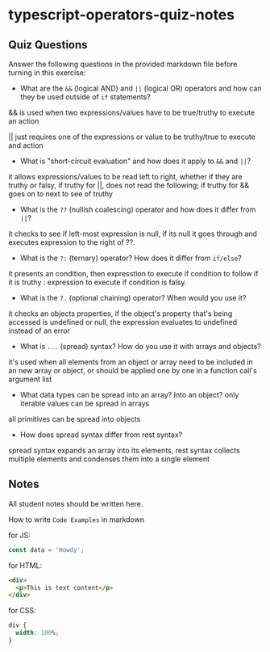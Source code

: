 # typescript-operators-quiz-notes

## Quiz Questions

Answer the following questions in the provided markdown file before turning in this exercise:

- What are the `&&` (logical AND) and `||` (logical OR) operators and how can they be used outside of `if` statements?

&& is used when two expressions/values have to be true/truthy to execute an action

|| just requires one of the expressions or value to be truthy/true to execute and action

- What is "short-circuit evaluation" and how does it apply to `&&` and `||`?

it allows expressions/values to be read left to right, whether if they are truthy or falsy, if truthy for ||, does not read the following; if truthy for && goes on to next to see of truthy

- What is the `??` (nullish coalescing) operator and how does it differ from `||`?

it checks to see if left-most expression is null, if its null it goes through and executes expression to the right of ??.

- What is the `?:` (ternary) operator? How does it differ from `if/else`?

it presents an condition, then expresstion to execute if condition to follow if it is truthy : expression to execute if condition is falsy.

- What is the `?.` (optional chaining) operator? When would you use it?

it checks an objects properties, if the object's property that's being accessed is undefined or null, the expression evaluates to undefined instead of an error

- What is `...` (spread) syntax? How do you use it with arrays and objects?

it's used when all elements from an object or array need to be included in an new array or object, or should be applied one by one in a function call's argument list

- What data types can be spread into an array? Into an object?
  only iterable values can be spread in arrays

all primitives can be spread into objects

- How does spread syntax differ from rest syntax?

spread syntax expands an array into its elements, rest syntax collects multiple elements and condenses them into a single element

## Notes

All student notes should be written here.

How to write `Code Examples` in markdown

for JS:

```js
const data = 'Howdy';
```

for HTML:

```html
<div>
  <p>This is text content</p>
</div>
```

for CSS:

```css
div {
  width: 100%;
}
```
